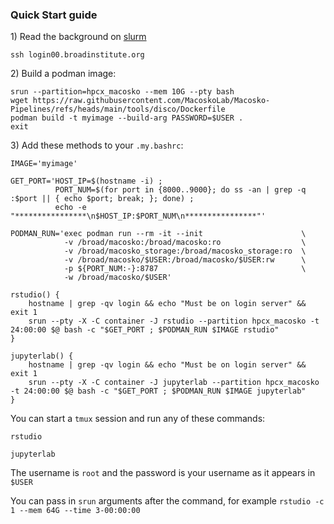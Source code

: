 ### Quick Start guide

1\) Read the background on [slurm](slurm.md)

```
ssh login00.broadinstitute.org
```

2\) Build a podman image:

```
srun --partition=hpcx_macosko --mem 10G --pty bash
wget https://raw.githubusercontent.com/MacoskoLab/Macosko-Pipelines/refs/heads/main/tools/disco/Dockerfile
podman build -t myimage --build-arg PASSWORD=$USER .
exit
```

3\) Add these methods to your `.my.bashrc`:

```
IMAGE='myimage'

GET_PORT='HOST_IP=$(hostname -i) ; 
          PORT_NUM=$(for port in {8000..9000}; do ss -an | grep -q :$port || { echo $port; break; }; done) ; 
          echo -e "****************\n$HOST_IP:$PORT_NUM\n****************"'

PODMAN_RUN='exec podman run --rm -it --init                      \
            -v /broad/macosko:/broad/macosko:ro                  \
            -v /broad/macosko_storage:/broad/macosko_storage:ro  \
            -v /broad/macosko/$USER:/broad/macosko/$USER:rw      \
            -p ${PORT_NUM:-}:8787                                \
            -w /broad/macosko/$USER'        

rstudio() {
    hostname | grep -qv login && echo "Must be on login server" && exit 1
    srun --pty -X -C container -J rstudio --partition hpcx_macosko -t 24:00:00 $@ bash -c "$GET_PORT ; $PODMAN_RUN $IMAGE rstudio"
}

jupyterlab() {
    hostname | grep -qv login && echo "Must be on login server" && exit 1
    srun --pty -X -C container -J jupyterlab --partition hpcx_macosko -t 24:00:00 $@ bash -c "$GET_PORT ; $PODMAN_RUN $IMAGE jupyterlab"
}
```

You can start a `tmux` session and run any of these commands:

```rstudio```

```jupyterlab```

The username is `root` and the password is your username as it appears in `$USER`

You can pass in `srun` arguments after the command, for example `rstudio -c 1 --mem 64G --time 3-00:00:00`
